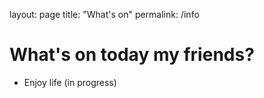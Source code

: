 layout: page
title: "What's on"
permalink: /info

# What's on today  my friends? 

- Enjoy life (in progress)
